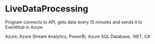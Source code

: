 # LiveDataProcessing
Program connects to API, gets data every 15 minutes and sends it to EventHub in Azure.

Azure, Azure Stream Analytics, PowerBI, Azure SQL Database, .NET, C#
